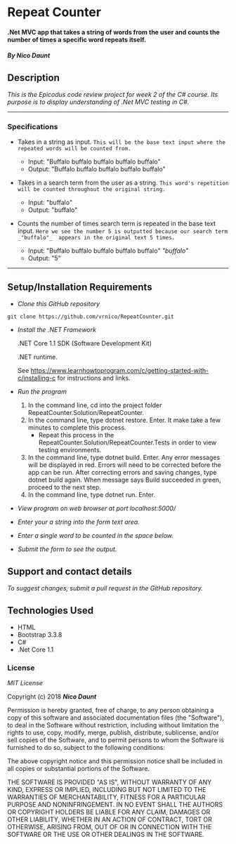 # Repeat Counter

#### .Net MVC app that takes a string of words from the user and counts the number of times a specific word repeats itself.

#### _By Nico Daunt_

## Description

_This is the Epicodus code review project for week 2 of the C# course. Its purpose is to display understanding of .Net MVC testing in C#._


___
### Specifications

* Takes in a string as input. `This will be the base text input where the repeated words will be counted from.`

  * Input: "Buffalo buffalo buffalo buffalo buffalo"
  * Output: "Buffalo buffalo buffalo buffalo buffalo"

* Takes in a search term from the user as a string. `This word's repetition will be counted throughout the original string.`

  * Input: "buffalo"
  * Output: "buffalo"

* Counts the number of times search term is repeated in the base text input. `Here we see the number 5 is outputted because our search term _"buffalo"_  appears in the original text 5 times.`

  * Input: "Buffalo buffalo buffalo buffalo buffalo" _"buffalo"_
  * Output: "5"

___






## Setup/Installation Requirements

* _Clone this GitHub repository_

```
git clone https://github.com/vrnico/RepeatCounter.git
```

* _Install the .NET Framework_

  .NET Core 1.1 SDK (Software Development Kit)

  .NET runtime.

  See https://www.learnhowtoprogram.com/c/getting-started-with-c/installing-c for instructions and links.

* _Run the program_
  1. In the command line, cd into the project folder RepeatCounter.Solution/RepeatCounter.
  2. In the command line, type dotnet restore. Enter.  It make take a few minutes to complete this process.
      * Repeat this process in the RepeatCounter.Solution/RepeatCounter.Tests in order to view testing environments.
  3. In the command line, type dotnet build. Enter. Any error messages will be displayed in red.  Errors will need to be corrected before the app can be run. After correcting errors and saving changes, type dotnet build again.  When message says Build succeeded in green, proceed to the next step.
  4. In the command line, type dotnet run. Enter.

* _View program on web browser at port localhost:5000/_

* _Enter your a string into the form text area._

* _Enter a single word to be counted in the space below._

* _Submit the form to see the output._

## Support and contact details

_To suggest changes, submit a pull request in the GitHub repository._

## Technologies Used

* HTML
* Bootstrap 3.3.8
* C#
* .Net Core 1.1

### License

*MIT License*

Copyright (c) 2018 **_Nico Daunt_**

Permission is hereby granted, free of charge, to any person obtaining a copy
of this software and associated documentation files (the "Software"), to deal
in the Software without restriction, including without limitation the rights
to use, copy, modify, merge, publish, distribute, sublicense, and/or sell
copies of the Software, and to permit persons to whom the Software is
furnished to do so, subject to the following conditions:

The above copyright notice and this permission notice shall be included in all
copies or substantial portions of the Software.

THE SOFTWARE IS PROVIDED "AS IS", WITHOUT WARRANTY OF ANY KIND, EXPRESS OR
IMPLIED, INCLUDING BUT NOT LIMITED TO THE WARRANTIES OF MERCHANTABILITY,
FITNESS FOR A PARTICULAR PURPOSE AND NONINFRINGEMENT. IN NO EVENT SHALL THE
AUTHORS OR COPYRIGHT HOLDERS BE LIABLE FOR ANY CLAIM, DAMAGES OR OTHER
LIABILITY, WHETHER IN AN ACTION OF CONTRACT, TORT OR OTHERWISE, ARISING FROM,
OUT OF OR IN CONNECTION WITH THE SOFTWARE OR THE USE OR OTHER DEALINGS IN THE
SOFTWARE.
